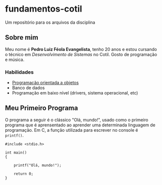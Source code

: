 # fundamentos-cotil
Um repositório para os arquivos da disciplina

## Sobre mim

Meu nome é **Pedro Luiz Féola Evangelista**, tenho 20 anos e estou cursando o técnico em _Desenvolvimento de Sistemas_ no Cotil. Gosto de programação e música.

### Habilidades

- [Programação orientada a objetos](https://pt.wikipedia.org/wiki/Programa%C3%A7%C3%A3o_orientada_a_objetos)
- Banco de dados
- Programação em baixo nível (drivers, sistema operacional, etc)

## Meu Primeiro Programa

O programa a seguir é o clássico "Olá, mundo!", usado como o primeiro programa que é aprensentado ao aprender uma determinada linguagem de programação. Em C, a função utilizada para escrever no console é `printf()`.

```
#include <stdio.h>

int main()
{

    printf("Olá, mundo!");

    return 0;
}
```